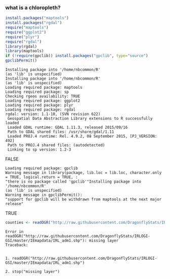 
### what is a chloropleth?



```R
install.packages("maptools")
install.packages("rgdal")
require("maptools")
require("ggplot2")
require("plyr")
require("rgdal")
library(rgdal)
library(maptools)
if (!require(gpclib)) install.packages("gpclib", type="source")
gpclibPermit()


```

    Installing package into '/home/nbcommon/R'
    (as 'lib' is unspecified)
    Installing package into '/home/nbcommon/R'
    (as 'lib' is unspecified)
    Loading required package: maptools
    Loading required package: sp
    Checking rgeos availability: TRUE
    Loading required package: ggplot2
    Loading required package: plyr
    Loading required package: rgdal
    rgdal: version: 1.1-10, (SVN revision 622)
     Geospatial Data Abstraction Library extensions to R successfully loaded
     Loaded GDAL runtime: GDAL 1.11.3, released 2015/09/16
     Path to GDAL shared files: /usr/share/gdal/1.11
     Loaded PROJ.4 runtime: Rel. 4.9.2, 08 September 2015, [PJ_VERSION: 492]
     Path to PROJ.4 shared files: (autodetected)
     Linking to sp version: 1.2-3 



FALSE


    Loading required package: gpclib
    Warning message in library(package, lib.loc = lib.loc, character.only = TRUE, logical.return = TRUE, :
    "there is no package called 'gpclib'"Installing package into '/home/nbcommon/R'
    (as 'lib' is unspecified)
    Warning message in gpclibPermit():
    "support for gpclib will be withdrawn from maptools at the next major release"


TRUE



```R
counties <- readOGR("http://raw.githubusercontent.com/DragonflyStats/IRLOGI-GSI/master/IEmapdata/IRL_adm1.shp")
```


    Error in readOGR("http://raw.githubusercontent.com/DragonflyStats/IRLOGI-GSI/master/IEmapdata/IRL_adm1.shp"): missing layer
    Traceback:


    1. readOGR("http://raw.githubusercontent.com/DragonflyStats/IRLOGI-GSI/master/IEmapdata/IRL_adm1.shp")

    2. stop("missing layer")

